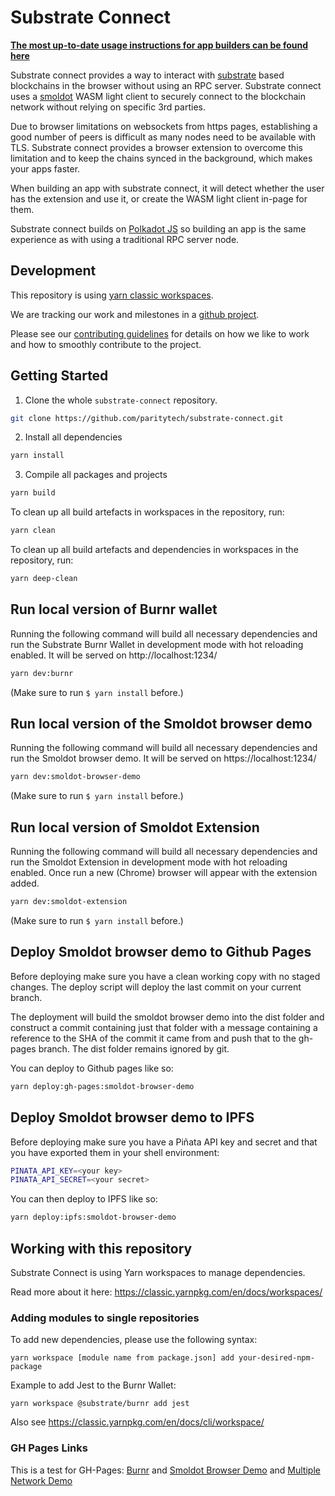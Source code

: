 # Substrate Connect

**[The most up-to-date usage instructions for app builders can be found here](https://paritytech.github.io/substrate-connect/)**

Substrate connect provides a way to interact with [substrate](https://substrate.dev/)
based blockchains in the browser without using an RPC server. Substrate connect
uses a [smoldot](https://github.com/paritytech/smoldot/) WASM light client to
securely connect to the blockchain network without relying on specific 3rd parties.

Due to browser limitations on websockets from https pages, establishing a good
number of peers is difficult as many nodes need to be available with TLS.  Substrate
connect provides a browser extension to overcome this limitation and to keep 
the chains synced in the background, which makes your apps faster.

When building an app with substrate connect, it will detect whether the user has
the extension and use it, or create the WASM light client in-page for them.

Substrate connect builds on [Polkadot JS](https://polkadot.js.org/docs/api) so
building an app is the same experience as with using a traditional RPC server
node.

## Development

This repository is using [yarn classic workspaces](https://classic.yarnpkg.com/en/docs/workspaces/).

We are tracking our work and milestones in a [github project](https://github.com/paritytech/substrate-connect/projects/1).

Please see our [contributing guidelines](./CONTRIBUTING.md) for details on how
we like to work and how to smoothly contribute to the project.

## Getting Started

1. Clone the whole `substrate-connect` repository.

```bash
git clone https://github.com/paritytech/substrate-connect.git
```

2. Install all dependencies

```bash
yarn install
```

3. Compile all packages and projects

```bash
yarn build
```

To clean up all build artefacts in workspaces in the repository, run:

```bash
yarn clean
```

To clean up all build artefacts and dependencies in workspaces in the repository, run:

```bash
yarn deep-clean
```

## Run local version of Burnr wallet
Running the following command will build all necessary dependencies and run the Substrate Burnr Wallet in development mode with hot reloading enabled. It will be served on http://localhost:1234/

```bash
yarn dev:burnr
```

(Make sure to run `$ yarn install` before.)

## Run local version of the Smoldot browser demo
Running the following command will build all necessary dependencies and run the Smoldot browser demo. It will be served on https://localhost:1234/

```bash
yarn dev:smoldot-browser-demo
```

(Make sure to run `$ yarn install` before.)

## Run local version of Smoldot Extension
Running the following command will build all necessary dependencies and run the Smoldot Extension in development mode with hot reloading enabled. Once run a new (Chrome) browser will appear with the extension added.

```bash
yarn dev:smoldot-extension
```

(Make sure to run `$ yarn install` before.)

## Deploy Smoldot browser demo to Github Pages

Before deploying make sure you have a clean working copy with no staged changes.
The deploy script will deploy the last commit on your current branch.

The deployment will build the smoldot browser demo into the dist folder and 
construct a commit containing just that folder with a message containing a 
reference to the SHA of the commit it came from and push that to the gh-pages
branch. The dist folder remains ignored by git.

You can deploy to Github pages like so:

```bash
yarn deploy:gh-pages:smoldot-browser-demo
```

## Deploy Smoldot browser demo to IPFS

Before deploying make sure you have a Piñata API key and secret and that you
have exported them in your shell environment:

```bash
PINATA_API_KEY=<your key>
PINATA_API_SECRET=<your secret>
```

You can then deploy to IPFS like so:

```bash
yarn deploy:ipfs:smoldot-browser-demo
```

## Working with this repository

Substrate Connect is using Yarn workspaces to manage dependencies. 

Read more about it here: https://classic.yarnpkg.com/en/docs/workspaces/

### Adding modules to single repositories

To add new dependencies, please use the following syntax:

```
yarn workspace [module name from package.json] add your-desired-npm-package
```
Example to add Jest to the Burnr Wallet:
```
yarn workspace @substrate/burnr add jest
```

Also see https://classic.yarnpkg.com/en/docs/cli/workspace/

### GH Pages Links
This is a test for GH-Pages:
[Burnr](https://paritytech.github.io/substrate-connect/burnr) and
[Smoldot Browser Demo](https://paritytech.github.io/substrate-connect/smoldot-browser-demo) and
[Multiple Network Demo](https://paritytech.github.io/substrate-connect/multiple-network-demo)
